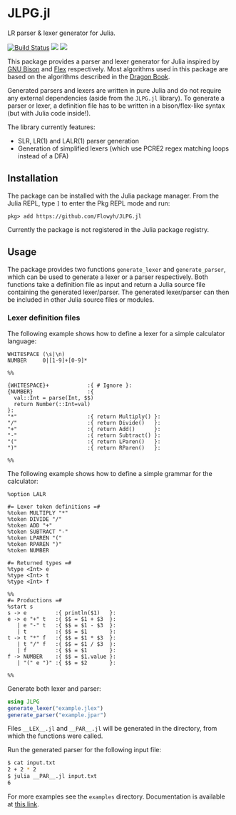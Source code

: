 # JLPG.jl

LR parser & lexer generator for Julia.

[![Build Status](https://github.com/Flowyh/JLPG.jl/actions/workflows/CI.yml/badge.svg?branch=main)](https://github.com/Flowyh/JLPG.jl/actions/workflows/CI.yml?query=branch%3Amain)
[![](https://img.shields.io/badge/docs-stable-blue.svg)](https://flowyh.github.io/JLPG.jl/stable)
[![](https://img.shields.io/badge/docs-dev-blue.svg)](https://flowyh.github.io/JLPG.jl/dev)

This package provides a parser and lexer generator for Julia inspired by [GNU Bison](https://www.gnu.org/software/bison/manual/) and [Flex](https://westes.github.io/flex/manual/) respectively. Most algorithms used in this package are based on the algorithms described in the [Dragon Book](https://en.wikipedia.org/wiki/Compilers:_Principles,_Techniques,_and_Tools).

Generated parsers and lexers are written in pure Julia and do not require any external dependencies (aside from the `JLPG.jl` library). To generate a parser or lexer, a definition file has to be written in a bison/flex-like syntax (but with Julia code inside!).

The library currently features:

- SLR, LR(1) and LALR(1) parser generation
- Generation of simplified lexers (which use PCRE2 regex matching loops instead of a DFA)

## Installation

The package can be installed with the Julia package manager. From the Julia REPL, type `]` to enter the Pkg REPL mode and run:

```
pkg> add https://github.com/Flowyh/JLPG.jl
```
Currently the package is not registered in the Julia package registry.

## Usage

The package provides two functions `generate_lexer` and `generate_parser`, which can be used to generate a lexer or a parser respectively. Both functions take a definition file as input and return a Julia source file containing the generated lexer/parser. The generated lexer/parser can then be included in other Julia source files or modules.

### Lexer definition files

The following example shows how to define a lexer for a simple calculator language:

```
WHITESPACE (\s|\n)
NUMBER     0|[1-9]+[0-9]*

%%

{WHITESPACE}+            :{ # Ignore }:
{NUMBER}                 :{
  val::Int = parse(Int, $$)
  return Number(::Int=val)
}:
"*"                      :{ return Multiply() }:
"/"                      :{ return Divide()   }:
"+"                      :{ return Add()      }:
"-"                      :{ return Subtract() }:
"("                      :{ return LParen()   }:
")"                      :{ return RParen()   }:

%%
```

The following example shows how to define a simple grammar for the calculator:

```
%option LALR

#= Lexer token definitions =#
%token MULTIPLY "*"
%token DIVIDE "/"
%token ADD "+"
%token SUBTRACT "-"
%token LPAREN "("
%token RPAREN ")"
%token NUMBER

#= Returned types =#
%type <Int> e
%type <Int> t
%type <Int> f

%%
#= Productions =#
%start s
s -> e         :{ println($1)   }:
e -> e "+" t   :{ $$ = $1 + $3  }:
   | e "-" t   :{ $$ = $1 - $3  }:
   | t         :{ $$ = $1       }:
t -> t "*" f   :{ $$ = $1 * $3  }:
   | t "/" f   :{ $$ = $1 / $3  }:
   | f         :{ $$ = $1       }:
f -> NUMBER    :{ $$ = $1.value }:
   | "(" e ")" :{ $$ = $2       }:

%%
```

Generate both lexer and parser:

```julia
using JLPG
generate_lexer("example.jlex")
generate_parser("example.jpar")
```

Files `__LEX__.jl` and `__PAR__.jl` will be generated in the directory, from which the functions were called.

Run the generated parser for the following input file:

```bash
$ cat input.txt
2 + 2 * 2
$ julia __PAR__.jl input.txt
6
```

For more examples see the `examples` directory.
Documentation is available at [this link](https://flowyh.github.io/JLPG.jl/stable).
